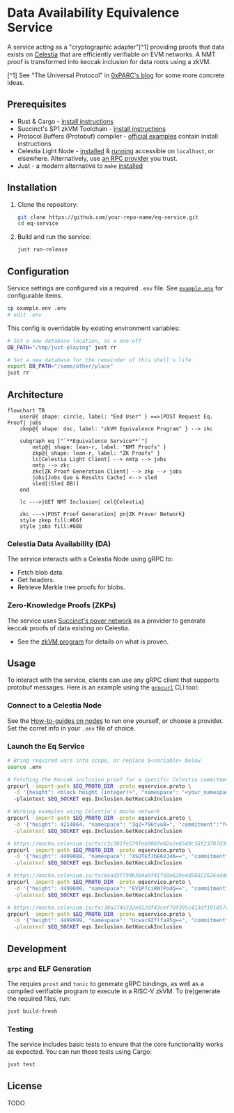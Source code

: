 # Data Availability Equivalence Service

A service acting as a "cryptographic adapter"[^1] providing proofs that data exists on [Celestia](https://celestia.org/) that are efficiently verifiable on EVM networks.
A NMT proof is transformed into keccak inclusion for data roots using a zkVM.

[^1] See "The Universal Protocol" in [0xPARC's blog](https://0xparc.org/blog/programmable-cryptography-1) for some more concrete ideas.

## Prerequisites

- Rust & Cargo - [install instructions](https://www.rust-lang.org/tools/install)
- Succinct's SP1 zkVM Toolchain - [install instructions](https://docs.succinct.xyz/docs/getting-started/install)
- Protocol Buffers (Protobuf) compiler - [official examples](https://github.com/hyperium/tonic/tree/master/examples#examples) contain install instructions
- Celestia Light Node - [installed](https://docs.celestia.org/how-to-guides/celestia-node) & [running](https://docs.celestia.org/tutorials/node-tutorial#auth-token) accessible on `localhost`, or elsewhere. Alternatively, use [an RPC provider](https://github.com/celestiaorg/awesome-celestia/?tab=readme-ov-file#node-operator-contributions) you trust.
- Just - a modern alternative to `make` [installed](https://just.systems/man/en/packages.html)

## Installation

1. Clone the repository:

   ```sh
   git clone https://github.com/your-repo-name/eq-service.git
   cd eq-service
   ```

2. Build and run the service:
   ```sh
   just run-release
   ```

## Configuration

Service settings are configured via a required `.env` file. See [`example.env`](./example.env) for configurable items.

```sh
cp example.env .env
# edit .env
```

This config is overridable by existing environment variables:

```sh
# Set a new database location, as a one-off
DB_PATH="/tmp/just-playing" just rr

# Set a new database for the remainder of this shell's life
export DB_PATH="/some/other/place"
just rr
```

## Architecture

```mermaid
flowchart TB
    user@{ shape: circle, label: "End User" } ==>|POST Request Eq. Proof| jobs
    zkep@{ shape: doc, label: "zkVM Equivalence Program" } --> zkc

    subgraph eq ["`**Equivalence Service**`"]
        nmtp@{ shape: lean-r, label: "NMT Proofs" }
        zkp@{ shape: lean-r, label: "ZK Proofs" }
        lc[Celestia Light Client] --> nmtp --> jobs
        nmtp --> zkc
        zkc[ZK Proof Generation Client] --> zkp --> jobs
        jobs[Jobs Que & Results Cache] <--> sled
        sled[(Sled DB)]
    end

    lc --->|GET NMT Inclusion| cel{Celestia}

    zkc --->|POST Proof Generation| pn{ZK Prover Network}
    style zkep fill:#66f
    style jobs fill:#888
```

### Celestia Data Availability (DA)

The service interacts with a Celestia Node using gRPC to:

- Fetch blob data.
- Get headers.
- Retrieve Merkle tree proofs for blobs.

### Zero-Knowledge Proofs (ZKPs)

The service uses [Succinct's pover network](https://docs.succinct.xyz/docs/generating-proofs/prover-network) as a provider to generate keccak proofs of data existing on Celestia.

- See the [zkVM program](./program-keccak-inclusion/src/main.rs) for details on what is proven.

## Usage

To interact with the service, clients can use any gRPC client that supports protobuf messages. Here is an example using the [`grpcurl`](https://github.com/fullstorydev/grpcurl) CLI tool:

### Connect to a Celestia Node

See the [How-to-guides on nodes](https://docs.celestia.org/how-to-guides/light-node) to run one yourself, or choose a provider.
Set the corret info in your `.env` file of choice.

### Launch the Eq Service

```sh
# Bring required vars into scope, or replace $<variable> below
source .env

# Fetching the Keccak inclusion proof for a specific Celestia commitment, namespace, and height
grpcurl -import-path $EQ_PROTO_DIR -proto eqservice.proto \
  -d '{height": <block height (integer)>", "namespace": "<your_namespace_hex>", commitment": "<your_commitment_hex>"}'
  -plaintext $EQ_SOCKET eqs.Inclusion.GetKeccakInclusion

# Working examples using Celestia's mocha network
grpcurl -import-path $EQ_PROTO_DIR -proto eqservice.proto \
  -d '{"height": 4214864, "namespace": "3q2+796tvu8=", "commitment":"YcARQRj9KE/7sSXd4090FAONKkPz9ajYKIZq8liv3A0="}' \
  -plaintext $EQ_SOCKET eqs.Inclusion.GetKeccakInclusion

# https://mocha.celenium.io/tx/c3c301fe579feb908fe02e2e8549c38f23707d30a3d4aa73e26402d854ff9104
grpcurl -import-path $EQ_PROTO_DIR -proto eqservice.proto \
  -d '{"height": 4409088, "namespace": "XSUTEfJbE6VJ4A==", "commitment":"DYoAZpU7FrviV7Ui/AjQv0BpxCwexPWaOW/hQVpEl/s="}' \
  -plaintext $EQ_SOCKET eqs.Inclusion.GetKeccakInclusion

# https://mocha.celenium.io/tx/6ead3f794b384a9f41f58e62be4d58822626add607eefcb7ab9f0dd6b70a6abe
grpcurl -import-path $EQ_PROTO_DIR -proto eqservice.proto \
  -d '{"height": 4499000, "namespace": "EV1P7ciRW7PodQ==", "commitment":"mV9udfLnkNqmG/3khk2/gH0wLPx/6RinVDCTV77X3Xw="}' \
  -plaintext $EQ_SOCKET eqs.Inclusion.GetKeccakInclusion

# https://mocha.celenium.io/tx/30a274a332e812df43cef70f395c413df191857ed581b68c44f05a3c5c322312
grpcurl -import-path $EQ_PROTO_DIR -proto eqservice.proto \
  -d '{"height": 4499999, "namespace": "Ucwac9Zflfa95g==", "commitment":"S2iIifIPdAjQ33KPeyfAga26FSF3IL11WsCGtJKSOTA="}' \
  -plaintext $EQ_SOCKET eqs.Inclusion.GetKeccakInclusion
```

## Development

### `grpc` and ELF Generation

The requies `prost` and `tonic` to generate gRPC bindings, as well as a compiled verifiable program to execute in a RISC-V zkVM. To (re)generate the required files, run:

```sh
just build-fresh
```

### Testing

The service includes basic tests to ensure that the core functionality works as expected. You can run these tests using Cargo:

```sh
just test
```

## License

TODO
